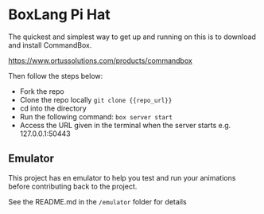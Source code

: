 # BoxLang Pi Hat

The quickest and simplest way to get up and running on this is to download and install CommandBox.

https://www.ortussolutions.com/products/commandbox

Then follow the steps below:

* Fork the repo
* Clone the repo locally <code>git clone {{repo_url}}</code>
* cd into the directory
* Run the following command: <code>box server start</code>
* Access the URL given in the terminal when the server starts e.g. 127.0.0.1:50443

## Emulator

This project has en emulator to help you test and run your animations before contributing back to the project.

See the README.md in the <code>/emulator</code> folder for details


